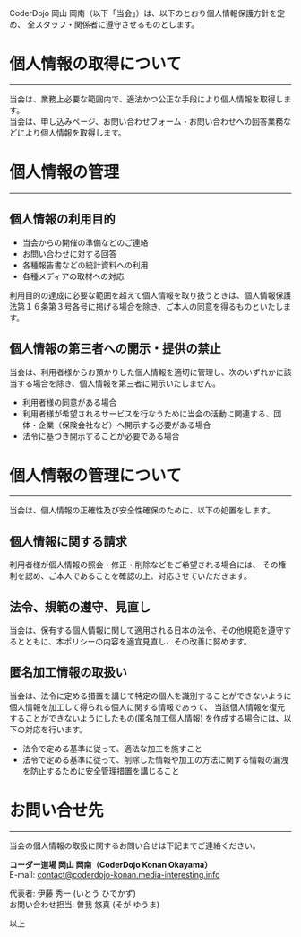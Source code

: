 <!--
  [title: プライバシー・ポリシー]
  [desc: CoderDojo 岡山 岡南 のプライバシーポリシー (個人情報保護方針) です。]
-->

CoderDojo 岡山 岡南（以下「当会」）は、以下のとおり個人情報保護方針を定め、
全スタッフ・関係者に遵守させるものとします。

# 個人情報の取得について
---

当会は、業務上必要な範囲内で、適法かつ公正な手段により個人情報を取得します。  
当会は、申し込みページ、お問い合わせフォーム・お問い合わせへの回答業務などにより個人情報を取得します。


# 個人情報の管理
---

## 個人情報の利用目的

- 当会からの開催の準備などのご連絡
- お問い合わせに対する回答
- 各種報告書などの統計資料への利用
- 各種メディアの取材への対応

利用目的の達成に必要な範囲を超えて個人情報を取り扱うときは、個人情報保護法第１６条第３号各号に掲げる場合を除き、ご本人の同意を得るものといたします。

## 個人情報の第三者への開示・提供の禁止
当会は、利用者様からお預かりした個人情報を適切に管理し、次のいずれかに該当する場合を除き、個人情報を第三者に開示いたしません。

- 利用者様の同意がある場合
- 利用者様が希望されるサービスを行なうために当会の活動に関連する、団体・企業（保険会社など）へ開示する必要がある場合
- 法令に基づき開示することが必要である場合

# 個人情報の管理について
---
当会は、個人情報の正確性及び安全性確保のために、以下の処置をします。

## 個人情報に関する請求
利用者様が個人情報の照会・修正・削除などをご希望される場合には、
その権利を認め、ご本人であることを確認の上、対応させていただきます。

## 法令、規範の遵守、見直し
当会は、保有する個人情報に関して適用される日本の法令、その他規範を遵守するとともに、本ポリシーの内容を適宜見直し、その改善に努めます。

## 匿名加工情報の取扱い
当会は、法令に定める措置を講じて特定の個人を識別することができないように個人情報を加工して得られる個人に関する情報であって、
当該個人情報を復元することができないようにしたもの(匿名加工個人情報) を作成する場合には、以下の対応を行います。

- 法令で定める基準に従って、適法な加工を施すこと
- 法令で定める基準に従って、削除した情報や加工の方法に関する情報の漏洩を防止するために安全管理措置を講じること

# お問い合せ先
---
当会の個人情報の取扱に関するお問い合せは下記までご連絡ください。

**コーダー道場 岡山 岡南（CoderDojo Konan Okayama）**  
E-mail: [contact@coderdojo-konan.media-interesting.info](/contact-form)

代表者: 伊藤 秀一 (いとう ひでかず)  
お問い合わせ担当: 曽我 悠真 (そが ゆうま)

以上
